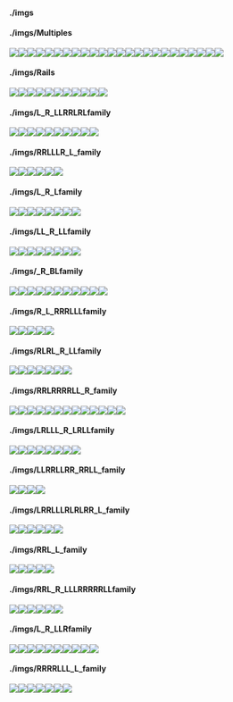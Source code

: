 #### ./imgs
<p float="left"></p>

#### ./imgs/Multiples
<p float="left"><img src="./imgs/Multiples/(45,50)RLNLR(55,50)LRNRL.bmp" max_width="400" /><img src="./imgs/Multiples/(45,50)RLLLRRRLL(55,50)LRRRLLLRR.bmp" max_width="400" /><img src="./imgs/Multiples/(45,50)LLRLRLL(55,50)RRLRLRR.bmp" max_width="400" /><img src="./imgs/Multiples/(50,50)LRRL(50,50)RBL.bmp" max_width="400" /><img src="./imgs/Multiples/(45,50)RLLLRRRL(55,50)LRRRLLLR.bmp" max_width="400" /><img src="./imgs/Multiples/(45,50)RLL(55,50)LRR.bmp" max_width="400" /><img src="./imgs/Multiples/(45,50)RLLLRRRLLL(55,50)LRRRLLLRRR.bmp" max_width="400" /><img src="./imgs/Multiples/Butterfly(45,50)LLRLLRLL(55,50)RRLRRLRR.bmp" max_width="400" /><img src="./imgs/Multiples/(10,50)LRRL(90,50)LRRL.bmp" max_width="400" /><img src="./imgs/Multiples/(10,50)RLLR(50,50)RLLLLRRRLLL.bmp" max_width="400" /><img src="./imgs/Multiples/(45,50)LLRRRRLL(55,50)RRLLLLRR.bmp" max_width="400" /><img src="./imgs/Multiples/Penis(45,50)RRRRLLLLLL(55,50)LLLLRRRRR.bmp" max_width="400" /><img src="./imgs/Multiples/(45,50)RLLLLL(55,50)LRRRRR.bmp" max_width="400" /><img src="./imgs/Multiples/(45,50)RRRRLLLLLLLL(55,50)LLLLRRRRRRRR.bmp" max_width="400" /><img src="./imgs/Multiples/(45,50)LRRRRRL(55,50)RLLLLLR.bmp" max_width="400" /><img src="./imgs/Multiples/(45,50)RLLRRR(55,50)LRRLLL.bmp" max_width="400" /><img src="./imgs/Multiples/Moth(45,50)LLRLL(55,50)RRLRR.bmp" max_width="400" /><img src="./imgs/Multiples/(45,50)LLRLL(55,50)RRLRR.bmp" max_width="400" /><img src="./imgs/Multiples/(45,50)LRRRRL(55,50)RLLLLR.bmp" max_width="400" /><img src="./imgs/Multiples/(45,50)RLLLLRRRLLL(55,50)LRRRRLLLRRR.bmp" max_width="400" /><img src="./imgs/Multiples/(45,50)RRBRR(55,50)LLBLL.bmp" max_width="400" /><img src="./imgs/Multiples/(45,50)RLLLRRR(55,50)LRRRLLL.bmp" max_width="400" /><img src="./imgs/Multiples/(10,50)LRRL(50,50)LLRRLL.bmp" max_width="400" /><img src="./imgs/Multiples/(10,50)LRRL(90,50)RLLR.bmp" max_width="400" /></p>

#### ./imgs/Rails
<p float="left"><img src="./imgs/Rails/(50,50)RRLLLRLLLRRR.bmp" max_width="400" /><img src="./imgs/Rails/(50,50)LLBRLRBLL.bmp" max_width="400" /><img src="./imgs/Rails/(50,50)RRLRLLRRRRLL.bmp" max_width="400" /><img src="./imgs/Rails/(50,50)LLRLRLLLRLLLLL.bmp" max_width="400" /><img src="./imgs/Rails/(50,50)LLRRRLLLLRRLLRRLLRRRLLLL.bmp" max_width="400" /><img src="./imgs/Rails/(50,50)LLRRRLLLRRRLLLLL.bmp" max_width="400" /><img src="./imgs/Rails/(50,50)LLRRRLLLLRRRLLL.bmp" max_width="400" /><img src="./imgs/Rails/(50,50)LLBRLL.bmp" max_width="400" /><img src="./imgs/Rails/(50,50)LLRRRLLLRRRLLLL.bmp" max_width="400" /><img src="./imgs/Rails/(50,50)RRRRLRRRRLL.bmp" max_width="400" /><img src="./imgs/Rails/(50,50)RNLLRLLLLRLLNR.bmp" max_width="400" /></p>

#### ./imgs/L_R_LLRRLRLfamily
<p float="left"><img src="./imgs/L_R_LLRRLRLfamily/(50,50)LRRRRRRRRRLLRRLRL.bmp" max_width="400" /><img src="./imgs/L_R_LLRRLRLfamily/(50,50)LRLLRRLRL.bmp" max_width="400" /><img src="./imgs/L_R_LLRRLRLfamily/(50,50)LRRRRRRRRRRLLRRLRL.bmp" max_width="400" /><img src="./imgs/L_R_LLRRLRLfamily/(50,50)LRRRRRRLLRRLRL.bmp" max_width="400" /><img src="./imgs/L_R_LLRRLRLfamily/(50,50)LRRLLRRLRL.bmp" max_width="400" /><img src="./imgs/L_R_LLRRLRLfamily/(50,50)LRRRRRRRLLRRLRL.bmp" max_width="400" /><img src="./imgs/L_R_LLRRLRLfamily/(50,50)LRRRRRLLRRLRL.bmp" max_width="400" /><img src="./imgs/L_R_LLRRLRLfamily/(50,50)LRRRRLLRRLRL.bmp" max_width="400" /><img src="./imgs/L_R_LLRRLRLfamily/(50,50)LRRRLLRRLRL.bmp" max_width="400" /><img src="./imgs/L_R_LLRRLRLfamily/(50,50)LRRRRRRRRLLRRLRL.bmp" max_width="400" /></p>

#### ./imgs/RRLLLR_L_family
<p float="left"><img src="./imgs/RRLLLR_L_family/(50,50)RRLLLRLL.bmp" max_width="400" /><img src="./imgs/RRLLLR_L_family/(50,50)RRLLLRL.bmp" max_width="400" /><img src="./imgs/RRLLLR_L_family/(50,50)RRLLLRLLLLLL.bmp" max_width="400" /><img src="./imgs/RRLLLR_L_family/(50,50)RRLLLRLLL.bmp" max_width="400" /><img src="./imgs/RRLLLR_L_family/(50,50)RRLLLRLLLLL.bmp" max_width="400" /><img src="./imgs/RRLLLR_L_family/(50,50)RRLLLRLLLL.bmp" max_width="400" /></p>

#### ./imgs/L_R_Lfamily
<p float="left"><img src="./imgs/L_R_Lfamily/(50,50)LRRRRRRL.bmp" max_width="400" /><img src="./imgs/L_R_Lfamily/(50,50)LRRRRL.bmp" max_width="400" /><img src="./imgs/L_R_Lfamily/(50,50)LRRL.bmp" max_width="400" /><img src="./imgs/L_R_Lfamily/(50,50)LRRRL.bmp" max_width="400" /><img src="./imgs/L_R_Lfamily/(50,50)LRRRRRRRL.bmp" max_width="400" /><img src="./imgs/L_R_Lfamily/(50,50)LRL.bmp" max_width="400" /><img src="./imgs/L_R_Lfamily/(50,50)LRRRRRL.bmp" max_width="400" /><img src="./imgs/L_R_Lfamily/(50,50)LRRRRRRRRL.bmp" max_width="400" /></p>

#### ./imgs/LL_R_LLfamily
<p float="left"><img src="./imgs/LL_R_LLfamily/(50,50)LLRRRRRRRLL.bmp" max_width="400" /><img src="./imgs/LL_R_LLfamily/(50,50)LLRRRRRLL.bmp" max_width="400" /><img src="./imgs/LL_R_LLfamily/(50,50)LLRRRRRRLL.bmp" max_width="400" /><img src="./imgs/LL_R_LLfamily/(50,50)LLRRRRRRRRLL.bmp" max_width="400" /><img src="./imgs/LL_R_LLfamily/(50,50)LLRRRRLL.bmp" max_width="400" /><img src="./imgs/LL_R_LLfamily/(50,50)LLRLL.bmp" max_width="400" /><img src="./imgs/LL_R_LLfamily/(50,50)LLRRLL.bmp" max_width="400" /><img src="./imgs/LL_R_LLfamily/(50,50)LLRRRLL.bmp" max_width="400" /></p>

#### ./imgs/_R_BLfamily
<p float="left"><img src="./imgs/_R_BLfamily/(50,50)RRRRRRRRRRBL.bmp" max_width="400" /><img src="./imgs/_R_BLfamily/(50,50)RRBL.bmp" max_width="400" /><img src="./imgs/_R_BLfamily/(50,50)RRRRRRBL.bmp" max_width="400" /><img src="./imgs/_R_BLfamily/(50,50)RRRBL.bmp" max_width="400" /><img src="./imgs/_R_BLfamily/(50,50)RRRRRBL.bmp" max_width="400" /><img src="./imgs/_R_BLfamily/(50,50)RBL.bmp" max_width="400" /><img src="./imgs/_R_BLfamily/(50,50)RRRRRRRRRRRBL.bmp" max_width="400" /><img src="./imgs/_R_BLfamily/(50,50)RRRRBL.bmp" max_width="400" /><img src="./imgs/_R_BLfamily/(50,50)RRRRRRRRRBL.bmp" max_width="400" /><img src="./imgs/_R_BLfamily/(50,50)RRRRRRRRBL.bmp" max_width="400" /><img src="./imgs/_R_BLfamily/(50,50)RRRRRRRBL.bmp" max_width="400" /></p>

#### ./imgs/R_L_RRRLLLfamily
<p float="left"><img src="./imgs/R_L_RRRLLLfamily/(50,50)RLRRRLLL.bmp" max_width="400" /><img src="./imgs/R_L_RRRLLLfamily/(50,50)RLLLLLRRRLLL.bmp" max_width="400" /><img src="./imgs/R_L_RRRLLLfamily/(50,50)RLLLRRRLLL.bmp" max_width="400" /><img src="./imgs/R_L_RRRLLLfamily/(50,50)RLLLLRRRLLL.bmp" max_width="400" /><img src="./imgs/R_L_RRRLLLfamily/(50,50)RLLRRRLLL.bmp" max_width="400" /></p>

#### ./imgs/RLRL_R_LLfamily
<p float="left"><img src="./imgs/RLRL_R_LLfamily/(50,50)RLRLRLL.bmp" max_width="400" /><img src="./imgs/RLRL_R_LLfamily/(50,50)RLRLRRRRRLL.bmp" max_width="400" /><img src="./imgs/RLRL_R_LLfamily/(50,50)RLRLRRRLL.bmp" max_width="400" /><img src="./imgs/RLRL_R_LLfamily/(50,50)RLRLRRRRRRLL.bmp" max_width="400" /><img src="./imgs/RLRL_R_LLfamily/(50,50)RLRLRRLL.bmp" max_width="400" /><img src="./imgs/RLRL_R_LLfamily/(50,50)RLRLRRRRLL.bmp" max_width="400" /><img src="./imgs/RLRL_R_LLfamily/(50,50)RLRLRRRRRRRLL.bmp" max_width="400" /></p>

#### ./imgs/RRLRRRRLL_R_family
<p float="left"><img src="./imgs/RRLRRRRLL_R_family/(50,50)RRLRRRRLLRRRRRRRRRRR.bmp" max_width="400" /><img src="./imgs/RRLRRRRLL_R_family/(50,50)RRLRRRRLLRRRRRRRRRRRR.bmp" max_width="400" /><img src="./imgs/RRLRRRRLL_R_family/(50,50)RRLRRRRLLRRRR.bmp" max_width="400" /><img src="./imgs/RRLRRRRLL_R_family/(50,50)RRLRRRRLLRRR.bmp" max_width="400" /><img src="./imgs/RRLRRRRLL_R_family/(50,50)RRLRRRRLLRRRRRRR.bmp" max_width="400" /><img src="./imgs/RRLRRRRLL_R_family/(50,50)RRLRRRRLLR.bmp" max_width="400" /><img src="./imgs/RRLRRRRLL_R_family/(50,50)RRLRRRRLLRRRRRRRRRRRRR.bmp" max_width="400" /><img src="./imgs/RRLRRRRLL_R_family/(50,50)RRLRRRRLLRRRRRR.bmp" max_width="400" /><img src="./imgs/RRLRRRRLL_R_family/(50,50)RRLRRRRLLRRRRRRRRRR.bmp" max_width="400" /><img src="./imgs/RRLRRRRLL_R_family/(50,50)RRLRRRRLLRRRRRRRR.bmp" max_width="400" /><img src="./imgs/RRLRRRRLL_R_family/(50,50)RRLRRRRLLRRRRR.bmp" max_width="400" /><img src="./imgs/RRLRRRRLL_R_family/(50,50)RRLRRRRLLRRRRRRRRR.bmp" max_width="400" /><img src="./imgs/RRLRRRRLL_R_family/(50,50)RRLRRRRLLRR.bmp" max_width="400" /></p>

#### ./imgs/LRLLL_R_LRLLfamily
<p float="left"><img src="./imgs/LRLLL_R_LRLLfamily/(50,50)LRLLLRRRRRLRLL.bmp" max_width="400" /><img src="./imgs/LRLLL_R_LRLLfamily/(50,50)LRLLLRRRLRLL.bmp" max_width="400" /><img src="./imgs/LRLLL_R_LRLLfamily/(50,50)LRLLLRRRRLRLL.bmp" max_width="400" /><img src="./imgs/LRLLL_R_LRLLfamily/(50,50)LRLLLRLRLL.bmp" max_width="400" /><img src="./imgs/LRLLL_R_LRLLfamily/(50,50)LRLLLRRLRLL.bmp" max_width="400" /><img src="./imgs/LRLLL_R_LRLLfamily/(50,50)LRLLLRRRRRRRRLRLL.bmp" max_width="400" /><img src="./imgs/LRLLL_R_LRLLfamily/(50,50)LRLLLRRRRRRLRLL.bmp" max_width="400" /><img src="./imgs/LRLLL_R_LRLLfamily/(50,50)LRLLLRRRRRRRLRLL.bmp" max_width="400" /></p>

#### ./imgs/LLRRLLRR_RRLL_family
<p float="left"><img src="./imgs/LLRRLLRR_RRLL_family/(50,50)LLRRLLRRRRLLRRLLRRLLRRLL.bmp" max_width="400" /><img src="./imgs/LLRRLLRR_RRLL_family/(50,50)LLRRLLRRRRLLRRLLRRLL.bmp" max_width="400" /><img src="./imgs/LLRRLLRR_RRLL_family/(50,50)LLRRLLRRRRLLRRLL.bmp" max_width="400" /><img src="./imgs/LLRRLLRR_RRLL_family/(50,50)LLRRLLRRRRLL.bmp" max_width="400" /></p>

#### ./imgs/LRRLLLRLRLRR_L_family
<p float="left"><img src="./imgs/LRRLLLRLRLRR_L_family/(50,50)LRRLLLRLRLRRL.bmp" max_width="400" /><img src="./imgs/LRRLLLRLRLRR_L_family/(50,50)LRRLLLRLRLRRLLLL.bmp" max_width="400" /><img src="./imgs/LRRLLLRLRLRR_L_family/(50,50)LRRLLLRLRLRRLLL.bmp" max_width="400" /><img src="./imgs/LRRLLLRLRLRR_L_family/(50,50)LRRLLLRLRLRRLLLLL.bmp" max_width="400" /><img src="./imgs/LRRLLLRLRLRR_L_family/(50,50)LRRLLLRLRLRRLL.bmp" max_width="400" /><img src="./imgs/LRRLLLRLRLRR_L_family/(50,50)LRRLLLRLRLRRLLLLLL.bmp" max_width="400" /></p>

#### ./imgs/RRL_L_family
<p float="left"><img src="./imgs/RRL_L_family/(50,50)RRLLLLL.bmp" max_width="400" /><img src="./imgs/RRL_L_family/(50,50)RRLLLL.bmp" max_width="400" /><img src="./imgs/RRL_L_family/(50,50)RRLL.bmp" max_width="400" /><img src="./imgs/RRL_L_family/(50,50)RRLLLLLL.bmp" max_width="400" /><img src="./imgs/RRL_L_family/(50,50)RRLLL.bmp" max_width="400" /></p>

#### ./imgs/RRL_R_LLLRRRRRLLfamily
<p float="left"><img src="./imgs/RRL_R_LLLRRRRRLLfamily/(50,50)RRLRRRRLLLRRRRRLLL.bmp" max_width="400" /><img src="./imgs/RRL_R_LLLRRRRRLLfamily/(50,50)RRLRLLLRRRRRLL.bmp" max_width="400" /><img src="./imgs/RRL_R_LLLRRRRRLLfamily/(50,50)RRLRRLLLRRRRRLLL.bmp" max_width="400" /><img src="./imgs/RRL_R_LLLRRRRRLLfamily/(50,50)RRLRRRRRLLLRRRRRLLL.bmp" max_width="400" /><img src="./imgs/RRL_R_LLLRRRRRLLfamily/(50,50)RRLRRRRRRLLLRRRRRLLL.bmp" max_width="400" /><img src="./imgs/RRL_R_LLLRRRRRLLfamily/(50,50)RRLRRRLLLRRRRRLLL.bmp" max_width="400" /></p>

#### ./imgs/L_R_LLRfamily
<p float="left"><img src="./imgs/L_R_LLRfamily/(50,50)LRRRRRRRRRLLR.bmp" max_width="400" /><img src="./imgs/L_R_LLRfamily/(50,50)LRLLR.bmp" max_width="400" /><img src="./imgs/L_R_LLRfamily/(50,50)LRRRLLR.bmp" max_width="400" /><img src="./imgs/L_R_LLRfamily/(50,50)LRRRRRLLR.bmp" max_width="400" /><img src="./imgs/L_R_LLRfamily/(50,50)LRRRRRRRRRRLLR.bmp" max_width="400" /><img src="./imgs/L_R_LLRfamily/(50,50)LRRRRLLR.bmp" max_width="400" /><img src="./imgs/L_R_LLRfamily/(50,50)LRRRRRRRLLR.bmp" max_width="400" /><img src="./imgs/L_R_LLRfamily/(50,50)LRRRRRRLLR.bmp" max_width="400" /><img src="./imgs/L_R_LLRfamily/(50,50)LRRLLR.bmp" max_width="400" /><img src="./imgs/L_R_LLRfamily/(50,50)LRRRRRRRRLLR.bmp" max_width="400" /></p>

#### ./imgs/RRRRLLL_L_family
<p float="left"><img src="./imgs/RRRRLLL_L_family/(50,50)RRRRLLLL.bmp" max_width="400" /><img src="./imgs/RRRRLLL_L_family/(50,50)RRRRLLLLLLLLL.bmp" max_width="400" /><img src="./imgs/RRRRLLL_L_family/(50,50)RRRRLLLLL.bmp" max_width="400" /><img src="./imgs/RRRRLLL_L_family/(50,50)RRRRLLLLLLL.bmp" max_width="400" /><img src="./imgs/RRRRLLL_L_family/(50,50)RRRRLLLLLL.bmp" max_width="400" /><img src="./imgs/RRRRLLL_L_family/(50,50)RRRRLLLLLLLLLL.bmp" max_width="400" /><img src="./imgs/RRRRLLL_L_family/(50,50)RRRRLLLLLLLL.bmp" max_width="400" /></p>

